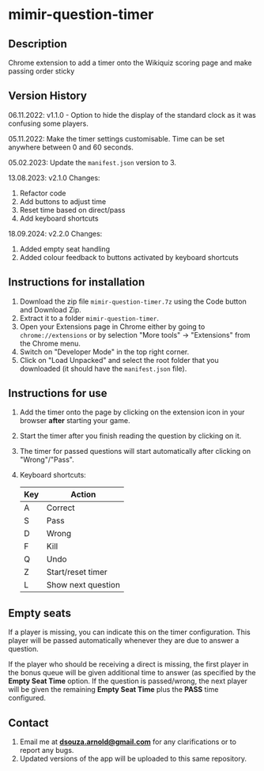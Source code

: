 # mimir-question-timer

## Description
Chrome extension to add a timer onto the Wikiquiz scoring page and make passing order sticky

## Version History
06.11.2022: v1.1.0 - Option to hide the display of the standard clock as it was confusing some players.

05.11.2022: Make the timer settings customisable. Time can be set anywhere between 0 and 60 seconds.

05.02.2023: Update the `manifest.json` version to 3.

13.08.2023: v2.1.0
Changes:
1. Refactor code
2. Add buttons to adjust time
3. Reset time based on direct/pass
4. Add keyboard shortcuts

18.09.2024: v2.2.0
Changes: 
1. Added empty seat handling 
2. Added colour feedback to buttons activated by keyboard shortcuts

## Instructions for installation
1. Download the zip file `mimir-question-timer.7z` using the Code button and Download Zip.
2. Extract it to a folder `mimir-question-timer`.
3. Open your Extensions page in Chrome either by going to `chrome://extensions` or by selection "More tools" -> "Extensions" from the Chrome menu.
4. Switch on "Developer Mode" in the top right corner.
5. Click on "Load Unpacked" and select the root folder that you downloaded (it should have the `manifest.json` file).

## Instructions for use
1. Add the timer onto the page by clicking on the extension icon in your browser **after** starting your game.
2. Start the timer after you finish reading the question by clicking on it.
3. The timer for passed questions will start automatically after clicking on "Wrong"/"Pass".
4. Keyboard shortcuts:
   
   |Key|Action|
   |---|------|
   |A|Correct|
   |S|Pass|
   |D|Wrong|
   |F|Kill|
   |Q|Undo|
   |Z|Start/reset timer|
   |L|Show next question|
   
## Empty seats 
If a player is missing, you can indicate this on the timer configuration. 
This player will be passed automatically whenever they are due to answer a question. 

If the player who should be receiving a direct is missing, the first player in the bonus
queue will be given additional time to answer (as specified by the **Empty Seat Time** option. 
If the question is passed/wrong, the next player will be given the remaining **Empty Seat Time** 
plus the **PASS** time configured. 

## Contact
1. Email me at **dsouza.arnold@gmail.com** for any clarifications or to report any bugs.
2. Updated versions of the app will be uploaded to this same repository.
